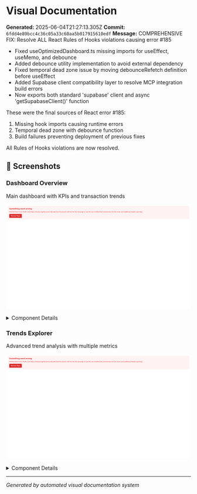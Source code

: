# Visual Documentation

**Generated:** 2025-06-04T21:27:13.305Z
**Commit:** `6fdd4e89bcc4c36c05a33c60aa5b017915610edf`
**Message:** COMPREHENSIVE FIX: Resolve ALL React Rules of Hooks violations causing error #185

- Fixed useOptimizedDashboard.ts missing imports for useEffect, useMemo, and debounce
- Added debounce utility implementation to avoid external dependency
- Fixed temporal dead zone issue by moving debounceRefetch definition before useEffect
- Added Supabase client compatibility layer to resolve MCP integration build errors
- Now exports both standard 'supabase' client and async 'getSupabaseClient()' function

These were the final sources of React error #185:

1. Missing hook imports causing runtime errors
2. Temporal dead zone with debounce function
3. Build failures preventing deployment of previous fixes

All Rules of Hooks violations are now resolved.

## 📱 Screenshots

### Dashboard Overview

Main dashboard with KPIs and transaction trends

![Dashboard Overview](./dashboard-overview.png)

<details>
<summary>Component Details</summary>

#### kpi metrics

![kpi-metrics](./dashboard-overview-kpi-metrics.png)

</details>

### Trends Explorer

Advanced trend analysis with multiple metrics

![Trends Explorer](./trends-explorer.png)

<details>
<summary>Component Details</summary>

#### kpi metrics

![kpi-metrics](./trends-explorer-kpi-metrics.png)

</details>

---

_Generated by automated visual documentation system_

